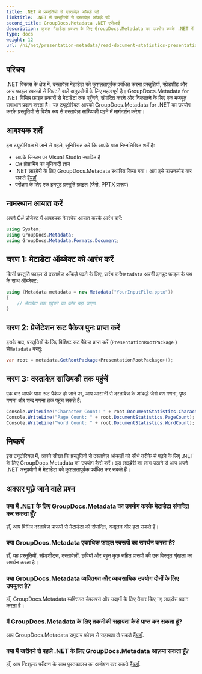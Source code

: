 ```yaml
---
title: .NET में प्रस्तुतियों से दस्तावेज़ आँकड़े पढ़ें
linktitle: .NET में प्रस्तुतियों से दस्तावेज़ आँकड़े पढ़ें
second_title: GroupDocs.Metadata .NET एपीआई
description: कुशल मेटाडेटा प्रबंधन के लिए GroupDocs.Metadata का उपयोग करके .NET में प्रस्तुतियों से दस्तावेज़ आँकड़े पढ़ना सीखें।
type: docs
weight: 12
url: /hi/net/presentation-metadata/read-document-statistics-presentations/
---
```

## परिचय
.NET विकास के क्षेत्र में, दस्तावेज़ मेटाडेटा को कुशलतापूर्वक प्रबंधित करना प्रस्तुतियों, स्प्रेडशीट और अन्य फ़ाइल स्वरूपों से निपटने वाले अनुप्रयोगों के लिए महत्वपूर्ण है। GroupDocs.Metadata for .NET विभिन्न फ़ाइल प्रकारों से मेटाडेटा तक पहुँचने, संपादित करने और निकालने के लिए एक मजबूत समाधान प्रदान करता है। यह ट्यूटोरियल आपको GroupDocs.Metadata for .NET का उपयोग करके प्रस्तुतियों से विशेष रूप से दस्तावेज़ सांख्यिकी पढ़ने में मार्गदर्शन करेगा।
## आवश्यक शर्तें
इस ट्यूटोरियल में जाने से पहले, सुनिश्चित करें कि आपके पास निम्नलिखित शर्तें हैं:
- आपके सिस्टम पर Visual Studio स्थापित है
- C# प्रोग्रामिंग का बुनियादी ज्ञान
- .NET लाइब्रेरी के लिए GroupDocs.Metadata स्थापित किया गया। आप इसे डाउनलोड कर सकते हैं[यहाँ](https://releases.groupdocs.com/metadata/net/)
- परीक्षण के लिए एक इनपुट प्रस्तुति फ़ाइल (जैसे, PPTX प्रारूप)

## नामस्थान आयात करें
अपने C# प्रोजेक्ट में आवश्यक नेमस्पेस आयात करके आरंभ करें:
```csharp
using System;
using GroupDocs.Metadata;
using GroupDocs.Metadata.Formats.Document;
```
## चरण 1: मेटाडेटा ऑब्जेक्ट को आरंभ करें
 किसी प्रस्तुति फ़ाइल से दस्तावेज़ आँकड़े पढ़ने के लिए, प्रारंभ करें`Metadata` अपनी इनपुट फ़ाइल के पथ के साथ ऑब्जेक्ट:
```csharp
using (Metadata metadata = new Metadata("YourInputFile.pptx"))
{
    // मेटाडेटा तक पहुंचने का कोड यहां जाएगा
}
```
## चरण 2: प्रेजेंटेशन रूट पैकेज पुनः प्राप्त करें
इसके बाद, प्रस्तुतियों के लिए विशिष्ट रूट पैकेज प्राप्त करें (`PresentationRootPackage` ) से`Metadata` वस्तु:
```csharp
var root = metadata.GetRootPackage<PresentationRootPackage>();
```
## चरण 3: दस्तावेज़ सांख्यिकी तक पहुंचें
एक बार आपके पास रूट पैकेज हो जाने पर, आप आसानी से दस्तावेज़ के आंकड़े जैसे वर्ण गणना, पृष्ठ गणना और शब्द गणना तक पहुंच सकते हैं:
```csharp
Console.WriteLine("Character Count: " + root.DocumentStatistics.CharacterCount);
Console.WriteLine("Page Count: " + root.DocumentStatistics.PageCount);
Console.WriteLine("Word Count: " + root.DocumentStatistics.WordCount);
```

## निष्कर्ष
इस ट्यूटोरियल में, आपने सीखा कि प्रस्तुतियों से दस्तावेज़ आंकड़ों को सीधे तरीके से पढ़ने के लिए .NET के लिए GroupDocs.Metadata का उपयोग कैसे करें। इस लाइब्रेरी का लाभ उठाने से आप अपने .NET अनुप्रयोगों में मेटाडेटा को कुशलतापूर्वक प्रबंधित कर सकते हैं।

## अक्सर पूछे जाने वाले प्रश्न
### क्या मैं .NET के लिए GroupDocs.Metadata का उपयोग करके मेटाडेटा संपादित कर सकता हूँ?
हाँ, आप विभिन्न दस्तावेज़ प्रारूपों से मेटाडेटा को संपादित, अद्यतन और हटा सकते हैं।
### क्या GroupDocs.Metadata एकाधिक फ़ाइल स्वरूपों का समर्थन करता है?
हाँ, यह प्रस्तुतियों, स्प्रैडशीट्स, दस्तावेज़ों, छवियों और बहुत कुछ सहित प्रारूपों की एक विस्तृत श्रृंखला का समर्थन करता है।
### क्या GroupDocs.Metadata व्यक्तिगत और व्यावसायिक उपयोग दोनों के लिए उपयुक्त है?
हाँ, GroupDocs.Metadata व्यक्तिगत डेवलपर्स और उद्यमों के लिए तैयार किए गए लाइसेंस प्रदान करता है।
### मैं GroupDocs.Metadata के लिए तकनीकी सहायता कैसे प्राप्त कर सकता हूं?
 आप GroupDocs.Metadata समुदाय फ़ोरम से सहायता ले सकते हैं[यहाँ](https://forum.groupdocs.com/c/metadata/14).
### क्या मैं खरीदने से पहले .NET के लिए GroupDocs.Metadata आज़मा सकता हूँ?
 हाँ, आप नि:शुल्क परीक्षण के साथ पुस्तकालय का अन्वेषण कर सकते हैं[यहाँ](https://releases.groupdocs.com/).